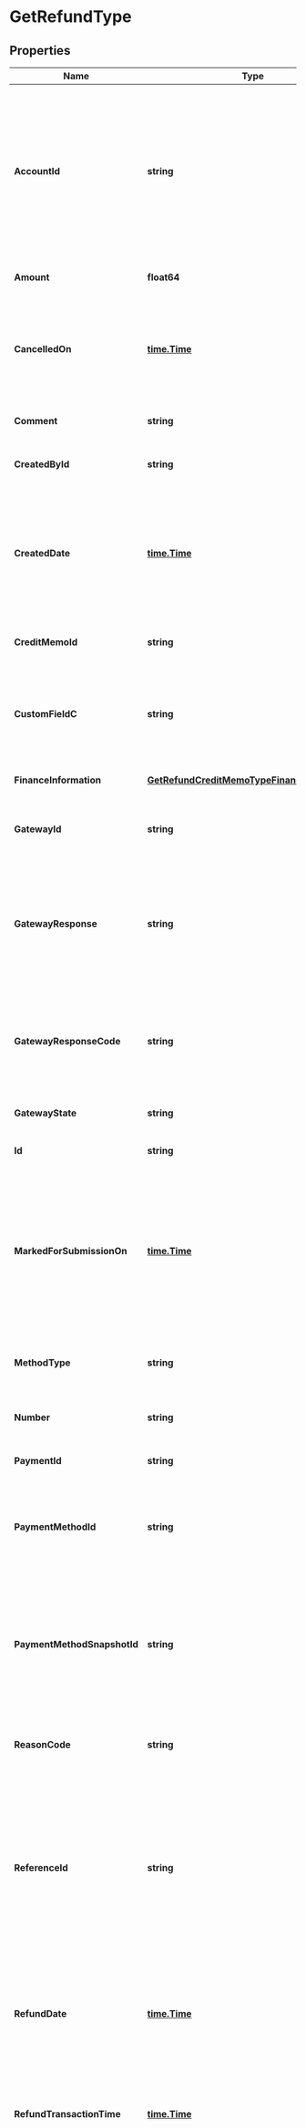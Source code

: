 # GetRefundType

## Properties
Name | Type | Description | Notes
------------ | ------------- | ------------- | -------------
**AccountId** | **string** | The ID of the account associated with this refund. Zuora associates the refund automatically with the account from the associated payment or credit memo.  | [optional] [default to null]
**Amount** | **float64** | The total amount of the refund.  | [optional] [default to null]
**CancelledOn** | [**time.Time**](time.Time.md) | The date and time when the refund was cancelled, in &#x60;yyyy-mm-dd hh:mm:ss&#x60; format.  | [optional] [default to null]
**Comment** | **string** | Comments about the refund.  | [optional] [default to null]
**CreatedById** | **string** | The ID of the Zuora user who created the refund.  | [optional] [default to null]
**CreatedDate** | [**time.Time**](time.Time.md) | The date and time when the refund was created, in &#x60;yyyy-mm-dd hh:mm:ss&#x60; format. For example, 2017-03-01 15:31:10.  | [optional] [default to null]
**CreditMemoId** | **string** | The ID of the credit memo that is refunded.  | [optional] [default to null]
**CustomFieldC** | **string** | Any custom fields defined for this object. The custom field name is case-sensitive.  | [optional] [default to null]
**FinanceInformation** | [**GetRefundCreditMemoTypeFinanceInformation**](GETRefundCreditMemoType_financeInformation.md) |  | [optional] [default to null]
**GatewayId** | **string** | The ID of the gateway instance that processes the refund.  | [optional] [default to null]
**GatewayResponse** | **string** | The message returned from the payment gateway for the refund. This message is gateway-dependent.  | [optional] [default to null]
**GatewayResponseCode** | **string** | The code returned from the payment gateway for the refund. This code is gateway-dependent.  | [optional] [default to null]
**GatewayState** | **string** | The status of the refund in the gateway.  | [optional] [default to null]
**Id** | **string** | The ID of the refund.  | [optional] [default to null]
**MarkedForSubmissionOn** | [**time.Time**](time.Time.md) | The date and time when a refund was marked and waiting for batch submission to the payment process, in &#x60;yyyy-mm-dd hh:mm:ss&#x60; format.   | [optional] [default to null]
**MethodType** | **string** | How an external refund was issued to a customer.   | [optional] [default to null]
**Number** | **string** | The unique identification number of the refund.  | [optional] [default to null]
**PaymentId** | **string** | The ID of the payment that is refunded.  | [optional] [default to null]
**PaymentMethodId** | **string** | The unique ID of the payment method that the customer used to make the refund.  | [optional] [default to null]
**PaymentMethodSnapshotId** | **string** | The unique ID of the payment method snapshot, which is a copy of the particular payment method used in a transaction.  | [optional] [default to null]
**ReasonCode** | **string** | A code identifying the reason for the transaction.  | [optional] [default to null]
**ReferenceId** | **string** | The transaction ID returned by the payment gateway for an electronic refund. Use this field to reconcile refunds between your gateway and Zuora Payments.  | [optional] [default to null]
**RefundDate** | [**time.Time**](time.Time.md) | The date when the refund takes effect, in &#x60;yyyy-mm-dd&#x60; format. For example, 2017-03-01.  | [optional] [default to null]
**RefundTransactionTime** | [**time.Time**](time.Time.md) | The date and time when the refund was issued, in &#x60;yyyy-mm-dd hh:mm:ss&#x60; format.  | [optional] [default to null]
**SecondRefundReferenceId** | **string** | The transaction ID returned by the payment gateway if there is an additional transaction for the refund. Use this field to reconcile payments between your gateway and Zuora Payments.  | [optional] [default to null]
**SettledOn** | [**time.Time**](time.Time.md) | The date and time when the refund was settled in the payment processor, in &#x60;yyyy-mm-dd hh:mm:ss&#x60; format. This field is used by the Spectrum gateway only and not applicable to other gateways.  | [optional] [default to null]
**SoftDescriptor** | **string** | A payment gateway-specific field that maps Zuora to other gateways.  | [optional] [default to null]
**SoftDescriptorPhone** | **string** | A payment gateway-specific field that maps Zuora to other gateways.  | [optional] [default to null]
**Status** | **string** | The status of the refund.   | [optional] [default to null]
**SubmittedOn** | [**time.Time**](time.Time.md) | The date and time when the refund was submitted, in &#x60;yyyy-mm-dd hh:mm:ss&#x60; format.  | [optional] [default to null]
**Success** | **bool** | Returns &#x60;true&#x60; if the request was processed successfully. | [optional] [default to null]
**Type_** | **string** | The type of the refund.   | [optional] [default to null]
**UpdatedById** | **string** | The ID of the Zuora user who last updated the refund.  | [optional] [default to null]
**UpdatedDate** | [**time.Time**](time.Time.md) | The date and time when the refund was last updated, in &#x60;yyyy-mm-dd hh:mm:ss&#x60; format. For example, 2017-03-02 15:36:10.  | [optional] [default to null]

[[Back to Model list]](../README.md#documentation-for-models) [[Back to API list]](../README.md#documentation-for-api-endpoints) [[Back to README]](../README.md)



